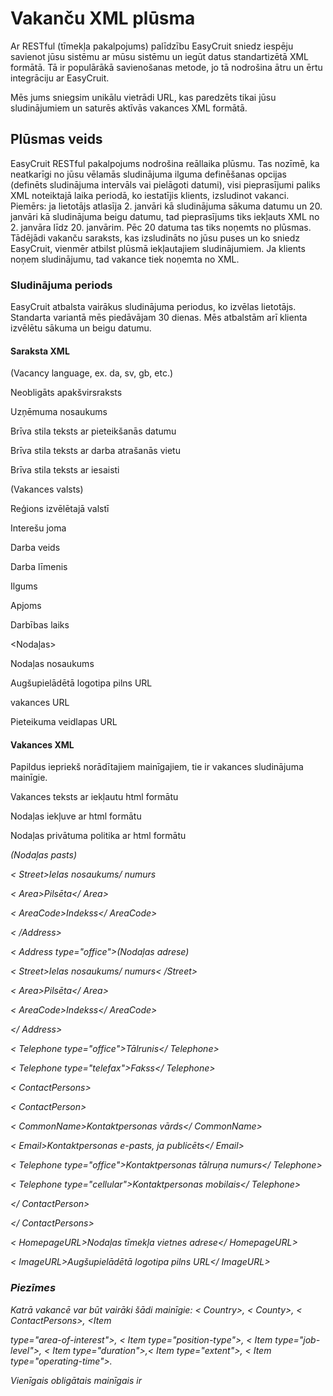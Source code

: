 # Vakanču XML plūsma

Ar RESTful (tīmekļa pakalpojums) palīdzību EasyCruit sniedz iespēju savienot jūsu sistēmu ar mūsu sistēmu un iegūt datus standartizētā XML formātā. Tā ir populārākā savienošanas metode, jo tā nodrošina ātru un ērtu integrāciju ar EasyCruit.

Mēs jums sniegsim unikālu vietrādi URL, kas paredzēts tikai jūsu sludinājumiem un saturēs aktīvās vakances XML formātā.

## Plūsmas veids

EasyCruit RESTful pakalpojums nodrošina reāllaika plūsmu. Tas nozīmē, ka neatkarīgi no jūsu vēlamās sludinājuma ilguma definēšanas opcijas (definēts sludinājuma intervāls vai pielāgoti datumi), visi pieprasījumi paliks XML noteiktajā laika periodā, ko iestatījis klients, izsludinot vakanci. Piemērs: ja lietotājs atlasīja 2. janvāri kā sludinājuma sākuma datumu un 20. janvāri kā sludinājuma beigu datumu, tad pieprasījums tiks iekļauts XML no 2. janvāra līdz 20. janvārim. Pēc 20 datuma tas tiks noņemts no plūsmas. Tādējādi vakanču saraksts, kas izsludināts no jūsu puses un ko sniedz EasyCruit, vienmēr atbilst plūsmā iekļautajiem sludinājumiem. Ja klients noņem sludinājumu, tad vakance tiek noņemta no XML.

### Sludinājuma periods

EasyCruit atbalsta vairākus sludinājuma periodus, ko izvēlas lietotājs. Standarta variantā mēs piedāvājam 30 dienas. Mēs atbalstām arī klienta izvēlētu sākuma un beigu datumu.

#### Saraksta XML

<Vacancy id="xxxxxx" date_start="yyyy-mm-dd" date_end="yyyy-mm-dd" reference_number="">

<Versions>

<Version language="en"> (Vacancy language, ex. da, sv, gb, etc.)

<Title>Obligāts virsraksts</Title>

<TitleHeading>Neobligāts apakšvirsraksts</TitleHeading>

<AlternativeCompanyName>Uzņēmuma nosaukums</AlternativeCompanyName>

<ApplicationDeadline>Brīva stila teksts ar pieteikšanās datumu</ApplicationDeadline>

<Location>Brīva stila teksts ar darba atrašanās vietu</Location>

<Engagement>Brīva stila teksts ar iesaisti </Engagement>

<Region>

<Country id="xx" name="Sweden"> (Vakances valsts)

<County id="xxx">Reģions izvēlētajā valstī</County>

</Country>

</Region>

<Categories>

<Item type="area-of-interest" id="xxx">Interešu joma</Item>

<Item type="position-type" id="xxx">Darba veids</Item>

<Item type="job-level" id="xxx">Darba līmenis</Item>

<Item type="duration" id="xxx">Ilgums</Item>

<Item type="extent" id="xxx">Apjoms</Item>

<Item type="operating-time" id="xxx">Darbības laiks</Item>

</Categories>

</Version>

</Versions>

<Nodaļas>

<Department id="xxx">

<Name>Nodaļas nosaukums</Name>

<LogoURL>Augšupielādētā logotipa pilns URL</LogoURL>

<VacancyURL>vakances URL </VacancyURL>

<ApplicationURL>Pieteikuma veidlapas URL</ApplicationURL>

</Department>

</Departments>

</Vacancy>

#### Vakances XML

Papildus iepriekš norādītajiem mainīgajiem, tie ir vakances sludinājuma mainīgie.

<Description>Vakances teksts ar iekļautu html formātu</Description>

<About>Nodaļas iekļuve ar html formātu</About>

<PrivacyPolicy>Nodaļas privātuma politika ar html formātu</PrivacyPolicy>

<Address type="postal">(Nodaļas pasts)

< Street>Ielas nosaukums/ numurs</Street>

< Area>Pilsēta</ Area>

< AreaCode>Indekss</ AreaCode>

< /Address>

< Address type="office">(Nodaļas adrese)

< Street>Ielas nosaukums/ numurs< /Street>

< Area>Pilsēta</ Area>

< AreaCode>Indekss</ AreaCode>

</ Address>

< Telephone type="office">Tālrunis</ Telephone>

< Telephone type="telefax">Fakss</ Telephone>

< ContactPersons>

< ContactPerson>

< CommonName>Kontaktpersonas vārds</ CommonName>

< Email>Kontaktpersonas e-pasts, ja publicēts</ Email>

< Telephone type="office">Kontaktpersonas tālruņa numurs</ Telephone>

< Telephone type="cellular">Kontaktpersonas mobilais</ Telephone>

</ ContactPerson>

</ ContactPersons>

< HomepageURL>Nodaļas tīmekļa vietnes adrese</ HomepageURL>

< ImageURL>Augšupielādētā logotipa pilns URL</ ImageURL>

### Piezīmes

Katrā vakancē var būt vairāki šādi mainīgie: < Country>, < County>, < ContactPersons>, <Item

type="area-of-interest">, < Item type="position-type">, < Item type="job-level">, < Item type="duration">,< Item type="extent">, < Item type="operating-time">.

Vienīgais obligātais mainīgais ir <Title>. Tāpēc citi lauki var būt tukši.

#### Vairākas nodaļas vakancē

EasyCruit nodrošina svarīgu funkciju – piesaistīt sludinājumam vairākas nodaļas. Tas nozīmē, ka kandidāts tiek vedinātas izvēlēties nodaļu pirms pieteikšanās darbam. Šī funkcija ir ieviesta xml. Lūdzu, sazinieties ar EasyCruit klientu atbalsta nodaļu, ja vēlaties izveidot izmēģinājuma vakanci ar vairākām nodaļām.

#### Kešatmiņa

XML plūsmai no EasyCruit ir vienas stundas kešatmiņa. EasyCruit ieraksti būs redzami tikai vienu stundu vēlāk, ja vien lietotājs neizmanto pārpublicēšanas funkciju.

#### Papildu informācija (XSD)

Saraksts:  [https://www.easycruit.com/dtd/vacancy-list.xsd](https://www.easycruit.com/dtd/vacancy-list.xsd)

Vakance:  [https://www.easycruit.com/dtd/vacancy.xsd](https://www.easycruit.com/dtd/vacancy.xsd)

##### Skatīt arī:

![](../Resources/Images/icon-document-link.png)  [Vakanču datu imports un eksports](import_and_export_of_vacancy_data.htm)
![](../Resources/Images/icon-document-link.png)  [Kandidātu API metodes](candidate_api_methods.htm)
![](../Resources/Images/icon-document-link.png)  [Administratoru rokasgrāmata – integrācija/API](guide_for_administrators_integration_apis.htm)
![](../Resources/Images/icon-document-link.png)  [Tīmekļa pakalpojuma atbildes piemērs](example_web_service_response.htm)
![](../Resources/Images/icon-document-link.png)  [Administratoru rokasgrāmata – pārskati](guide_for_administrators_reports.htm)


> Written with [StackEdit](https://stackedit.io/).
<!--stackedit_data:
eyJoaXN0b3J5IjpbLTQzODk5Mjk1M119
-->